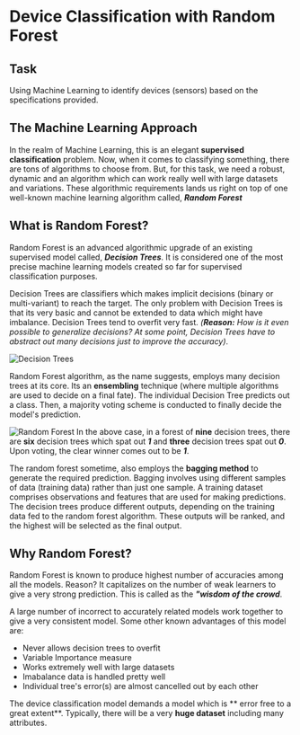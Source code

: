 # Device Classification with Random Forest

## Task
Using Machine Learning to identify devices (sensors) based on the specifications provided.

## The Machine Learning Approach
In the realm of Machine Learning, this is an elegant **supervised classification** problem. 
Now, when it comes to classifying something, there are tons of algorithms to choose from. 
But, for this task, we need a robust, dynamic and an algorithm which can work really well
with large datasets and variations. These algorithmic requirements lands us right on top of
one well-known machine learning algorithm called, **_Random Forest_**

## What is Random Forest?
Random Forest is an advanced algorithmic upgrade of an existing supervised model called, **_Decision Trees_**. It is considered one of the most precise machine learning models created so far for
supervised classification purposes.

Decision Trees are classifiers which makes implicit decisions (binary or multi-variant) to reach 
the target. The only problem with Decision Trees is that its very basic and cannot be extended to 
data which might have imbalance. Decision Trees tend to overfit very fast. _(**Reason:** How is it even 
possible to generalize decisions? At some point, Decision Trees have to abstract out many decisions just
to improve the accuracy)_.

![Decision Trees](https://i.imgur.com/3Yn0P0w.png)

Random Forest algorithm, as the name suggests, employs many decision trees at its core. Its an **ensembling** technique (where multiple algorithms are used to decide on a final fate). The individual
Decision Tree predicts out a class. Then, a majority voting scheme is conducted to finally decide the 
model's prediction.

![Random Forest](https://i.imgur.com/Xdff4tc.png)
In the above case, in a forest of **nine** decision trees, there are **six** decision trees which spat out **_1_** and **three** decision trees spat out **_0_**. Upon voting, the clear winner comes out to be **_1_**.

The random forest sometime, also employs the **bagging method** to generate the required prediction.
Bagging involves using different samples of data (training data) rather than just one sample. A training dataset comprises observations and features that are used for making predictions. The decision trees produce different outputs, depending on the training data fed to the random forest algorithm. These outputs will be ranked, and the highest will be selected as the final output.

## Why Random Forest?
Random Forest is known to produce highest number of accuracies among all the models. Reason? It capitalizes on the number of weak learners to give a very strong prediction. This is called as the **_"wisdom of the crowd_**.

A large number of incorrect to accurately related models work together to give a very consistent model.
Some other known advantages of this model are:
- Never allows decision trees to overfit
- Variable Importance measure
- Works extremely well with large datasets
- Imabalance data is handled pretty well 
- Individual tree's error(s) are almost cancelled out by each other

The device classification model demands a model which is ** error free to a great extent**. Typically, there will be a very **huge dataset** including many attributes.